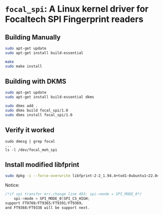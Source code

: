 # `focal_spi`: A Linux kernel driver for Focaltech SPI Fingerprint readers

## Building Manually

```bash
sudo apt-get update
sudo apt-get install build-essential

make 
sudo make install
```

## Building with DKMS

```bash
sudo apt-get update
sudo apt-get install build-essential dkms

sudo dkms add .
sudo dkms build focal_spi/1.0
sudo dkms install focal_spi/1.0
```

## Verify it worked

```
sudo dmesg | grep focal
...
ls -l /dev/focal_moh_spi
```

## Install modified libfprint

```bash
sudo dpkg -i --force-overwrite libfprint-2-2_1.94.4+tod1-0ubuntu1~22.04.2_spi_20250112_amd64.deb
```

Notice:
```c
/*if spi transfer err,change line 493: spi->mode = SPI_MODE_0*/
	spi->mode = SPI_MODE_0|SPI_CS_HIGH;
support FT9769/FT9365/FT9391/FT9369，
and FT9368/FT9338 will be support next.
```
